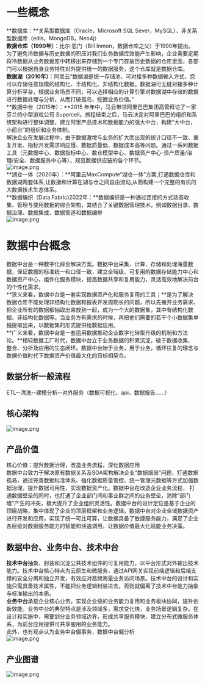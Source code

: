 
# 一些概念
**数据库：**关系型数据库（Oracle，Microsoft SQL Sever，MySQL）、非关系型数据库（edis，MongoDB，Neo4j）<br />**数据仓库（1990年）**：比尔·恩门（Bill Inmon，数据仓库之父）于1990年提出。为了避免冷数据与历史数据的积压对我们业务数据库效能产生影响，企业需要定期将冷数据从业务数据库中转移出来存储到一个专门存放历史数据的仓库里面，各部门可以根据自身业务特性对外提供统一的数据服务，这个仓库就是数据仓库。<br />**数据湖（2010年）**：阿里云“数据湖是统一存储池，可对接多种数据输入方式，您可以存储任意规模的结构化、半结构化、非结构化数据。数据湖可无缝对接多种计算分析平台，根据业务场景不同，可以选择相应的计算引擎对数据湖中存储的数据进行数据处理与分析，从而打破孤岛，挖掘业务价值。”<br />**数据中台（2015年）：**2015 年年中，马云带领阿里巴巴集团高管拜访了一家芬兰的小型游戏公司 Supercell。旅程结束之后，马云决定对阿里巴巴的组织和系统架构进行整体调整，建立阿里产品技术和数据能力的强大中台，构建“大中台，小前台”的组织和业务体制。<br />解决企业在发展过程中，由于数据激增与业务的扩大而出现的统计口径不一致、重复开发、指标开发需求响应慢、数据质量低、数据成本高等问题。通过一系列数据工具（元数据中心、数据指标中心、数仓模型中心、数据资产中心-资产质量/治理/安全、数据服务中心等），规范数据供应链的各个环节。<br />![image.png](https://cdn.nlark.com/yuque/0/2022/png/21437124/1668647098801-706d715c-050c-4a86-baad-d3a5321e95d9.png#averageHue=%23c5cad9&clientId=u64a0a0f1-f396-4&crop=0&crop=0&crop=1&crop=1&from=paste&height=751&id=u22237bc9&margin=%5Bobject%20Object%5D&name=image.png&originHeight=939&originWidth=1080&originalType=binary&ratio=1&rotation=0&showTitle=false&size=731016&status=done&style=none&taskId=ud067107a-b325-4e39-82c6-8aa67faba03&title=&width=864)<br />**湖仓一体（2020年）：**阿里云MaxCompute“湖仓一体”方案,打通数据仓库和数据湖两套体系,让数据和计算在湖与仓之间自由流动,从而构建一个完整的有机的大数据技术生态体系。<br />**数据编织（Data Fabric)2022年：**数据编织是一种通过连接的方式动态收集、管理与使用数据的综合架构，其结合了关键数据管理技术，例如数据目录、数据治理、数据集成、数据管道和数据编排<br />![image.png](https://cdn.nlark.com/yuque/0/2022/png/21437124/1668648274945-1aaf1141-5547-4273-81b6-7c95e6ca33b0.png#averageHue=%23e8bf3e&clientId=u493d53a7-7749-4&crop=0&crop=0&crop=1&crop=1&from=paste&height=759&id=u7d264c46&margin=%5Bobject%20Object%5D&name=image.png&originHeight=949&originWidth=1080&originalType=binary&ratio=1&rotation=0&showTitle=false&size=457566&status=done&style=none&taskId=udcfd14fd-3f36-4580-8a01-079c9f43861&title=&width=864)

# 数据中台概念
数据中台是一种数字化综合解决方案。数据中台采集、计算、存储和处理海量数据，保证数据的标准统一和口径一致，建立全域级、可复用的数据存储能力中心和数据资产中心，组件化服务模块，提高数据共享和复用能力，灵活高效地解决前台的个性化需求。<br />**狭义来看，数据中台是一套实现数据资产化和服务复用的工具；**是为了解决数据仓库不能处理非结构化数据和报表开发周期长的问题，所以先撇开业务需求、把企业所有的数据都抽取出来放到一起，成为一个大的数据集，其中有结构化数据、非结构化数据等。当业务方有需求的时候，再把他们需要的若干个小数据集单独提取出来，以数据集的形式提供给数据应用。<br />**广义来看，数据中台是一套运用数据推动企业数字化转型升级的机制和方法论。**相较数据工厂时代，数据中台立于业务数据的积累沉淀，破于数据收集、整合、分析及应用的生态闭环。数据中台始于业务，用于业务，循环往复的理念与数据价值时代下数据资产价值最大化的目标相契合。

## 数据分析一般流程
ETL--清洗--建模分析--对外服务（数据可视化、api、数据报告……）

## 核心架构
![image.png](https://cdn.nlark.com/yuque/0/2022/png/21437124/1668497003487-ccf7851a-e30b-4531-85dd-f4e37cedff05.png#averageHue=%23add056&clientId=u183c444c-2fb4-4&crop=0&crop=0&crop=1&crop=1&from=paste&height=333&id=uc9a7dda9&margin=%5Bobject%20Object%5D&name=image.png&originHeight=416&originWidth=999&originalType=binary&ratio=1&rotation=0&showTitle=false&size=86772&status=done&style=none&taskId=ucc818a8f-c4ab-4d28-a9aa-1485dd6671c&title=&width=799.2)

## 产品价值
核心价值：提升数据治理，改造业务流程，深化数据应用 <br />数据中台致力于解决原有数据关系及SOA架构解决企业“数据烟囱”问题，打通数据孤岛，通过完善数据标准体系、强化数据质量管控、统一管理元数据等方式加强数据治理，提升数据可用性，实现数据资产化。数据中台在改造企业业务流程， 打通数据壁垒的同时，也打通了企业部门间和事业群之间的业务壁垒，消除“部门墙”产生的冲突，极大提升了企业组织灵活性。数据中台的设计定位是基于企业的顶层战略，集中体现了企业的顶层框架和业务逻辑。数据中台对企业全域数据资产进行开发和应用，实现了统一可比可算，让数据具备了敏捷服务能力，满足了企业各层级对数据服务能力的智能和快速调用，让数据价值最大化赋能业务决策。  

## 数据中台、业务中台、技术中台
**技术中台**抽象、封装和沉淀公共技术组件的可复用能力，以平台形式对外输出技术能力。技术中台核心特点为云原生和微服务，通过API网关实现前端逻辑和后端支撑的安全分离和独立开发，有效应对高频海量业务访问场景。技术中台的设计和实施只需具备技术属性，不能把业务逻辑封装进去，否则就偏离了技术中台能力抽象与标准输出的本质。 <br />**业务中台**承载企业核心业务，实现企业级的业务能力复用和业务板块协同，提升创新效能。业务中台的典型特点是涉及领域多，需求变化快，业务场景逻辑复杂。在设计和实施中，需要划分业务领域边界，形成共享服务模块，建立分布式微服务体系，为前台应用提供可共享服用的业务能力。 <br />此外，也有观点认为业务中台偏事务，数据中台偏分析<br />![image.png](https://cdn.nlark.com/yuque/0/2022/png/21437124/1668497979183-8a38e233-41ba-4cdc-94e7-87c3487f8e17.png#averageHue=%23cbd88a&clientId=u838d5eb3-ba5a-4&crop=0&crop=0&crop=1&crop=1&from=paste&height=322&id=udc3a60ac&margin=%5Bobject%20Object%5D&name=image.png&originHeight=402&originWidth=1043&originalType=binary&ratio=1&rotation=0&showTitle=false&size=118563&status=done&style=none&taskId=ua4219a15-a12f-413f-8dc9-6bfdeb0e00d&title=&width=834.4)

## 产业图谱
![image.png](https://cdn.nlark.com/yuque/0/2022/png/21437124/1668498191512-b952b965-e68f-43c1-9a63-364c0f89ebee.png#averageHue=%23f2f2df&clientId=u838d5eb3-ba5a-4&crop=0&crop=0&crop=1&crop=1&from=paste&height=351&id=ub30eb372&margin=%5Bobject%20Object%5D&name=image.png&originHeight=439&originWidth=1015&originalType=binary&ratio=1&rotation=0&showTitle=false&size=223095&status=done&style=none&taskId=u302521b3-4da2-4d6f-a697-c7b52e423a2&title=&width=812)
